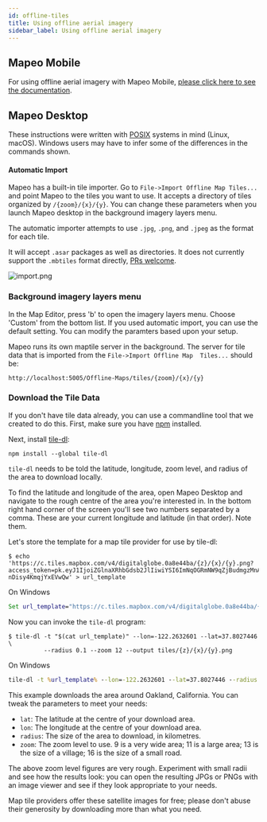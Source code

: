```yaml
---
id: offline-tiles 
title: Using offline aerial imagery
sidebar_label: Using offline aerial imagery
---
```


## Mapeo Mobile 

For using offline aerial imagery with Mapeo Mobile, [please click here to see the
documentation](https://github.com/digidem/mapeo-mobile#offline-maps).

## Mapeo Desktop

These instructions were written with
[POSIX](https://en.wikipedia.org/wiki/POSIX) systems in mind (Linux, macOS).
Windows users may have to infer some of the differences in the commands shown.


#### Automatic Import

Mapeo has a built-in tile importer. Go to `File->Import Offline Map Tiles...` and
point Mapeo to the tiles you want to use. It accepts a directory of tiles
organized by `/{zoom}/{x}/{y}`. You can change these parameters
when you launch Mapeo desktop in the background imagery layers menu. 

The automatic importer attempts to use `.jpg`, `.png`, and `.jpeg` as the
format for each tile.

It will accept `.asar` packages as well as directories. It does not currently
support the `.mbtiles` format directly, [PRs
welcome](https://github.com/digidem/mapeo-desktop/issues/103).

![import.png](../../img/import.png)

### Background imagery layers menu

In the Map Editor, press 'b' to open the imagery layers menu. Choose 'Custom'
from the bottom list.  If you used automatic import, you can use the default
setting. You can modify the paramters based upon your setup.

Mapeo runs its own maptile server in the background. The server for tile data that is imported from the `File->Import Offline Map  Tiles...` should be:

```
http://localhost:5005/Offline-Maps/tiles/{zoom}/{x}/{y}
```

### Download the Tile Data

If you don't have tile data already, you can use a commandline tool that we created to do this. First, make sure you have [npm](https://www.npmjs.com/get-npm) installed.

Next, install [tile-dl](https://github.com/noffle/tile-dl):

```
npm install --global tile-dl
```

`tile-dl` needs to be told the latitude, longitude, zoom level, and radius of
the area to download locally.

To find the latitude and longitude of the area, open Mapeo Desktop and navigate
to the rough centre of the area you're interested in. In the bottom right hand
corner of the screen you'll see two numbers separated by a comma. These are your
current longitude and latitude (in that order). Note them.

Let's store the template for a map tile provider for use by tile-dl:
```
$ echo 'https://c.tiles.mapbox.com/v4/digitalglobe.0a8e44ba/{z}/{x}/{y}.png?access_token=pk.eyJ1IjoiZGlnaXRhbGdsb2JlIiwiYSI6ImNqOGRmNW9qZjBudmgzMnA1a294OGRtNm8ifQ.06mo-nDisy4KmqjYxEVwQw' > url_template
```
On Windows
``` cmd
Set url_template="https://c.tiles.mapbox.com/v4/digitalglobe.0a8e44ba/{z}/{x}/{y}.png?access_token=pk.eyJ1IjoiZGlnaXRhbGdsb2JlIiwiYSI6ImNqOGRmNW9qZjBudmgzMnA1a294OGRtNm8ifQ.06mo-nDisy4KmqjYxEVwQw"
```

Now you can invoke the `tile-dl` program:

```
$ tile-dl -t "$(cat url_template)" --lon=-122.2632601 --lat=37.8027446 \
          --radius 0.1 --zoom 12 --output tiles/{z}/{x}/{y}.png
```
On Windows
``` cmd
tile-dl -t %url_template% --lon=-122.2632601 --lat=37.8027446 --radius 0.1 --zoom 12 --output tiles/{z}/{x}/{y}.png
```

This example downloads the area around Oakland, California. You can tweak the
parameters to meet your needs:

- `lat`: The latitude at the centre of your download area.
- `lon`: The longitude at the centre of your download area.
- `radius`: The size of the area to download, in kilometres.
- `zoom`: The zoom level to use. 9 is a very wide area; 11 is a large area; 13
  is the size of a village; 16 is the size of a small road.

The above zoom level figures are very rough. Experiment with small radii and see
how the results look: you can open the resulting JPGs or PNGs with an image
viewer and see if they look appropriate to your needs.

Map tile providers offer these satellite images for free; please don't abuse
their generosity by downloading more than what you need.


